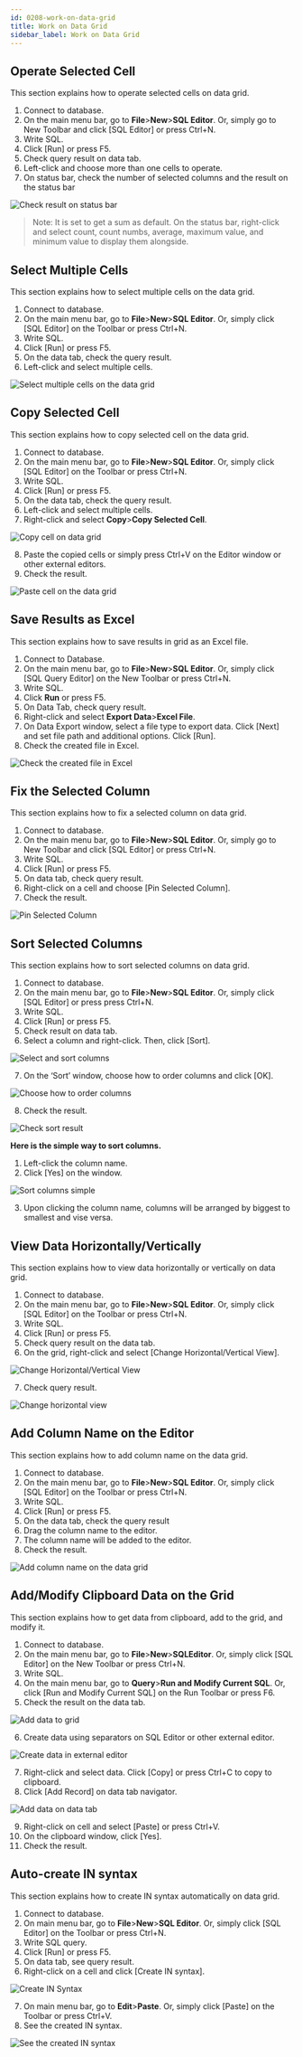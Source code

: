 ```yaml
---
id: 0208-work-on-data-grid
title: Work on Data Grid
sidebar_label: Work on Data Grid
---
```


## Operate Selected Cell

This section explains how to operate selected cells on data grid.

1. Connect to database.
2. On the main menu bar, go to **File**>**New**>**SQL Editor**. Or, simply go to New Toolbar and click [SQL Editor] or press Ctrl+N.
3. Write SQL.
4. Click [Run] or press F5.
5. Check query result on data tab.
6. Left-click and choose more than one cells to operate.
7. On status bar, check the number of selected columns and the result on the status bar

![Check result on status bar](https://s3.ap-northeast-2.amazonaws.com/sqlgate-manual-content/76BE39287E1FD0A32FC99D439C0AA157.jpg)

> Note: It is set to get a sum as default. On the status bar, right-click and select count, count numbs, average, maximum value, and minimum value to display them alongside.


## Select Multiple Cells

This section explains how to select multiple cells on the data grid.

1. Connect to database.
2. On the main menu bar, go to **File**>**New**>**SQL Editor**. Or, simply click [SQL Editor] on the Toolbar or press Ctrl+N.
3. Write SQL.
4. Click [Run] or press F5.
5. On the data tab, check the query result.
6. Left-click and select multiple cells.

![Select multiple cells on the data grid](https://s3.ap-northeast-2.amazonaws.com/sqlgate-manual-content/76B89804E24413FC43554B6539D19B87.jpg)


## Copy Selected Cell

This section explains how to copy selected cell on the data grid.

1. Connect to database.
2. On the main menu bar, go to **File**>**New**>**SQL Editor**. Or, simply click [SQL Editor] on  the Toolbar or press Ctrl+N.
3. Write SQL.
4. Click [Run] or press F5.
5. On the data tab, check the query result.
6. Left-click and select multiple cells.
7. Right-click and select **Copy**>**Copy Selected Cell**.

![Copy cell on data grid](https://s3.ap-northeast-2.amazonaws.com/sqlgate-manual-content/731F0EEC785DF875FD0EA50F3071D12B.jpg)

8. Paste the copied cells or simply press Ctrl+V on the Editor window or other external editors.
9. Check the result.

![Paste cell on the data grid](https://s3.ap-northeast-2.amazonaws.com/sqlgate-manual-content/0AE22B28C79DCF3422E441E0019AA0D3.jpg)


## Save Results as Excel

This section explains how to save results in grid as an Excel file.

1. Connect to Database.
2. On the main menu bar, go to **File**>**New**>**SQL Editor**. Or, simply click [SQL Query Editor] on the New Toolbar or press Ctrl+N.
3. Write SQL.
4. Click **Run** or press F5.
5. On Data Tab, check query result.
6. Right-click and select **Export Data**>**Excel File**.
7. On Data Export window, select a file type to export data. Click [Next] and set file path and additional options. Click [Run].
8. Check the created file in Excel.

![Check the created file in Excel](https://s3.ap-northeast-2.amazonaws.com/sqlgate-manual-content/10949DA2E068FF62A95625A7D1F0B7AE.jpg)




## Fix the Selected Column

This section explains how to fix a selected column on data grid.

1. Connect to database.
2. On the main menu bar, go to **File**>**New**>**SQL Editor**. Or, simply go to New Toolbar and click [SQL Editor] or press Ctrl+N.
3. Write SQL.
4. Click [Run] or press F5.
5. On data tab, check query result.
6. Right-click on a cell and choose [Pin Selected Column].
7. Check the result.

![Pin Selected Column](https://s3.ap-northeast-2.amazonaws.com/sqlgate-manual-content/75A52912E11505F3F41CBD1A2BBE1D84.jpg)



## Sort Selected Columns

This section explains how to sort selected columns on data grid.

1. Connect to database.
2. On the main menu bar, go to **File**>**New**>**SQL Editor**. Or, simply click [SQL Editor] or press press Ctrl+N.
3. Write SQL.
4. Click [Run] or press F5.
5. Check result on data tab.
6. Select a column and right-click. Then, click [Sort].

![Select and sort columns](https://s3.ap-northeast-2.amazonaws.com/sqlgate-manual-content/3B4BA3B45AE548F46591FE21BADBC36E.jpg)

7. On the ‘Sort’ window, choose how to order columns and click [OK].

![Choose how to order columns](https://s3.ap-northeast-2.amazonaws.com/sqlgate-manual-content/EB337122A7B60FD53D22040A4EAC8FD2.jpg)

8. Check the result.

![Check sort result](https://s3.ap-northeast-2.amazonaws.com/sqlgate-manual-content/AF0AE7D9118C6DCD94DC2B972513F298.jpg)

**Here is the simple way to sort columns.**
1. Left-click the column name.
2. Click [Yes] on the window.

![Sort columns simple](https://s3.ap-northeast-2.amazonaws.com/sqlgate-manual-content/9E0D1BA67B4F25C3471389D3FE7247C0.jpg)

3. Upon clicking the column name, columns will be arranged by biggest to smallest and vise versa.



## View Data Horizontally/Vertically

This section explains how to view data horizontally or vertically on data grid.

1. Connect to database.
2. On the main menu bar, go to **File**>**New**>**SQL Editor**. Or, simply click [SQL Editor] on the Toolbar or press Ctrl+N.
3. Write SQL.
4. Click [Run] or press F5.
5. Check query result on the data tab.
6. On the grid, right-click and select [Change Horizontal/Vertical View].

![Change Horizontal/Vertical View](https://s3.ap-northeast-2.amazonaws.com/sqlgate-manual-content/9FE642C6B25BCBF48D0E3C91935B68E9.jpg)

7. Check query result.

![Change horizontal view](https://s3.ap-northeast-2.amazonaws.com/sqlgate-manual-content/3C9D2E328A3AB882CEAD8427654424FB.jpg)



## Add Column Name on the Editor

This section explains how to add column name on the data grid.

1. Connect to database.
2. On the main menu bar, go to **File**>**New**>**SQL Editor**. Or, simply click [SQL Editor] on the Toolbar or press Ctrl+N.
3. Write SQL.
4. Click [Run] or press F5.
5. On the data tab, check the query result
6. Drag the column name to the editor.
7. The column name will be added to the editor.
8. Check the result.

![Add column name on the data grid](https://s3.ap-northeast-2.amazonaws.com/sqlgate-manual-content/20E24743E8FDE53FF4EAB01E670AFE1B.jpg)




## Add/Modify Clipboard Data on the Grid

This section explains how to get data from clipboard, add to the grid, and modify it.

1. Connect to database.
2. On the main menu bar, go to **File**>**New**>**SQLEditor**. Or, simply click [SQL Editor] on the New Toolbar or press Ctrl+N.
3. Write SQL.
4. On the main menu bar, go to **Query**>**Run and Modify Current SQL**. Or, click [Run and Modify Current SQL] on the Run Toolbar or press F6.
5. Check the result on the data tab.

![Add data to grid](https://s3.ap-northeast-2.amazonaws.com/sqlgate-manual-content/3D92ABA7CCD1CB1EDB0F860A718F2EF4.jpg)

6. Create data using separators on SQL Editor or other external editor.

![Create data in external editor](https://s3.ap-northeast-2.amazonaws.com/sqlgate-manual-content/BDA2E50DA51F0532979B5F49DC896B58.jpg)

7. Right-click and select data. Click [Copy] or press Ctrl+C to copy to clipboard.
8. Click [Add Record] on data tab navigator.

![Add data on data tab](https://s3.ap-northeast-2.amazonaws.com/sqlgate-manual-content/E77F221896BC06C424F925E3E1E8939A.jpg)

9. Right-click on cell and select [Paste] or press Ctrl+V.
10. On the clipboard window, click [Yes].
11. Check the result.



## Auto-create IN syntax

This section explains how to create IN syntax automatically on data grid.

1. Connect to database.
2. On main menu bar, go to **File**>**New**>**SQL Editor**. Or, simply click [SQL Editor] on the Toolbar or press Ctrl+N.
3. Write SQL query.
4. Click [Run] or press F5.
5. On data tab, see query result.
6. Right-click on a cell and click [Create IN syntax].

![Create IN Syntax](https://s3.ap-northeast-2.amazonaws.com/sqlgate-manual-content/E229513D98F4349A3EC2EF50FDE5C926.jpg)

7. On main menu bar, go to **Edit**>**Paste**. Or, simply click [Paste] on the Toolbar or press Ctrl+V.
8. See the created IN syntax.

![See the created IN syntax](https://s3.ap-northeast-2.amazonaws.com/sqlgate-manual-content/132815AAF984722330AEBA9A61C9AD2C.jpg)

